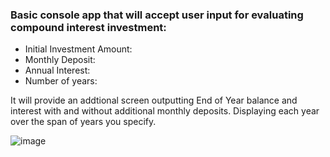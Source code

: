 ### Basic console app that will accept user input for evaluating compound interest investment:

* Initial Investment Amount:
* Monthly Deposit:
* Annual Interest:
* Number of years:

It will provide an addtional screen outputting End of Year balance and interest with and without additional monthly deposits. Displaying each year over the span of years you specify. 

![image](https://github.com/user-attachments/assets/09fac8f7-7b37-4275-a848-4c4dcc2f8713)

